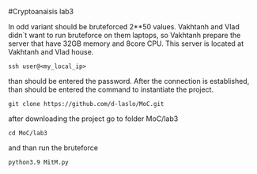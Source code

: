 #Cryptoanaisis lab3

In odd variant should be bruteforced 2**50 values. Vakhtanh and Vlad didn`t want to run bruteforce on them laptops, so Vakhtanh prepare the server that have 32GB memory and 8core CPU. This server is located at Vakhtanh and Vlad house. 

```
ssh user@<my_local_ip>
```
than should be entered the password.
After the connection is established, than should be entered the command to instantiate the project.

```
git clone https://github.com/d-laslo/MoC.git
```
after downloading the project go to folder MoC/lab3
```
cd MoC/lab3
```
and than run the bruteforce
```
python3.9 MitM.py
```
